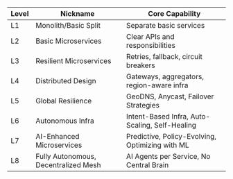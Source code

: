 | Level | Nickname                             | Core Capability                                 |
| ----- | ------------------------------------ | ----------------------------------------------- |
| L1    | Monolith/Basic Split                 | Separate basic services                         |
| L2    | Basic Microservices                  | Clear APIs and responsibilities                 |
| L3    | Resilient Microservices              | Retries, fallback, circuit breakers             |
| L4    | Distributed Design                   | Gateways, aggregators, region-aware infra       |
| L5    | Global Resilience                    | GeoDNS, Anycast, Failover Strategies            |
| L6    | Autonomous Infra                     | Intent-Based Infra, Auto-Scaling, Self-Healing  |
| L7    | AI-Enhanced Microservices            | Predictive, Policy-Evolving, Optimizing with ML |
| L8    | Fully Autonomous, Decentralized Mesh | AI Agents per Service, No Central Brain         |
